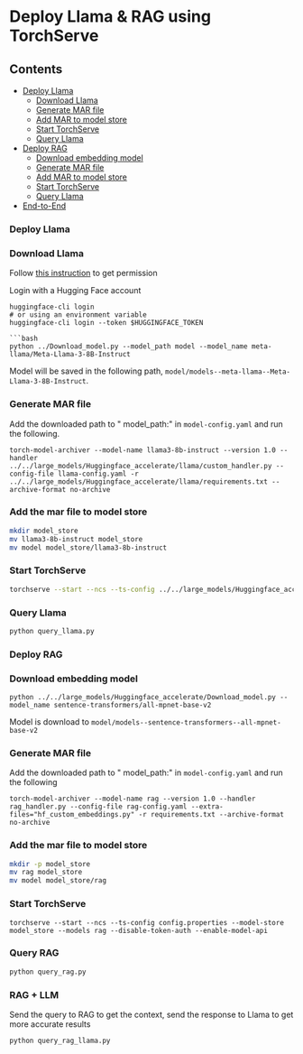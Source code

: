 # Deploy Llama & RAG using TorchServe

## Contents
* [Deploy Llama](#deploy-llama)
    * [Download Llama](#download-model)
    * [Generate MAR file](#generate-mar-file)
    * [Add MAR to model store](#add-the-mar-file-to-model-store)
    * [Start TorchServe](#start-torchserve)
    * [Query Llama](#query-llama)
* [Deploy RAG](#deploy-rag)
    * [Download embedding model](#download-embedding-model)
    * [Generate MAR file](#generate-mar-file-1)
    * [Add MAR to model store](#add-the-mar-file-to-model-store-1)
    * [Start TorchServe](#start-torchserve-1)
    * [Query Llama](#query-rag)
* [End-to-End](#)

### Deploy Llama

### Download Llama 

Follow [this instruction](https://huggingface.co/meta-llama/Meta-Llama-3-70B-Instruct) to get permission

Login with a Hugging Face account
```
huggingface-cli login
# or using an environment variable
huggingface-cli login --token $HUGGINGFACE_TOKEN

```bash
python ../Download_model.py --model_path model --model_name meta-llama/Meta-Llama-3-8B-Instruct
```
Model will be saved in the following path, `model/models--meta-llama--Meta-Llama-3-8B-Instruct`.

### Generate MAR file

Add the downloaded path to " model_path:" in `model-config.yaml` and run the following.

```
torch-model-archiver --model-name llama3-8b-instruct --version 1.0 --handler ../../large_models/Huggingface_accelerate/llama/custom_handler.py --config-file llama-config.yaml -r ../../large_models/Huggingface_accelerate/llama/requirements.txt --archive-format no-archive
```

### Add the mar file to model store

```bash
mkdir model_store
mv llama3-8b-instruct model_store
mv model model_store/llama3-8b-instruct
```

###  Start TorchServe

```bash
torchserve --start --ncs --ts-config ../../large_models/Huggingface_accelerate/llama/config.properties --model-store model_store --models llama3-8b-instruct --disable-token-auth --enable-model-api
```
### Query Llama

```bash
python query_llama.py
```

### Deploy RAG

### Download embedding model

```
python ../../large_models/Huggingface_accelerate/Download_model.py --model_name sentence-transformers/all-mpnet-base-v2
```
Model is download to `model/models--sentence-transformers--all-mpnet-base-v2`

### Generate MAR file

Add the downloaded path to " model_path:" in `model-config.yaml` and run the following
```
torch-model-archiver --model-name rag --version 1.0 --handler rag_handler.py --config-file rag-config.yaml --extra-files="hf_custom_embeddings.py" -r requirements.txt --archive-format no-archive 
```

### Add the mar file to model store

```bash
mkdir -p model_store
mv rag model_store
mv model model_store/rag
```

### Start TorchServe
```
torchserve --start --ncs --ts-config config.properties --model-store model_store --models rag --disable-token-auth --enable-model-api

```

### Query RAG

```bash
python query_rag.py
```

### RAG + LLM

Send the query to RAG to get the context, send the response to Llama to get more accurate results

```bash
python query_rag_llama.py
```
